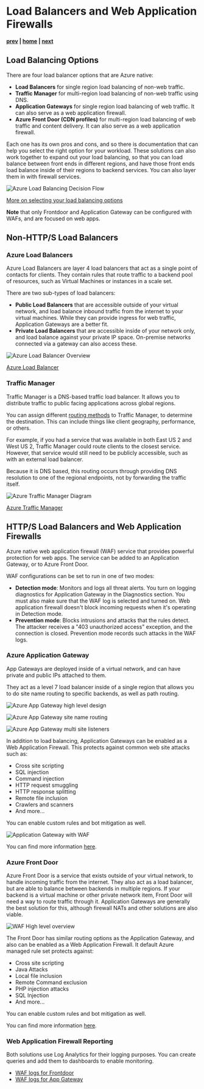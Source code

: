 # Load Balancers and Web Application Firewalls

**[prev](./topology-overview.md) | [home](./readme.md)  | [next](./private-endpoints.md)**

## Load Balancing Options

There are four load balancer options that are Azure native:

* **Load Balancers** for single region load balancing of non-web traffic.
* **Traffic Manager** for multi-region load balancing of non-web traffic using DNS.
* **Application Gateways** for single region load balancing of web traffic.  It can also serve as a web application firewall.
* **Azure Front Door (CDN profiles)** for multi-region load balancing of web traffic and content delivery.  It can also serve as a web application firewall.

Each one has its own pros and cons, and so there is documentation that can help you select the right option for your workload.  These solutions can also work together to expand out your load balancing, so that you can load balance between front ends in different regions, and have those front ends load balance inside of their regions to backend services.  You can also layer them in with firewall services.

![Azure Load Balancing Decision Flow](https://docs.microsoft.com/azure/architecture/guide/technology-choices/images/load-balancing-decision-tree.png)

[More on selecting your load balancing options](https://docs.microsoft.com/azure/architecture/guide/technology-choices/load-balancing-overview)

**Note** that only Frontdoor and Application Gateway can be configured with WAFs, and are focused on web apps.

## Non-HTTP/S Load Balancers

### Azure Load Balancers

Azure Load Balancers are layer 4 load balancers that act as a single point of contacts for clients.  They contain rules that route traffic to a backend pool of resources, such as Virtual Machines or instances in a scale set.

There are two sub-types of load balancers:

* **Public Load Balancers** that are accessible outside of your virtual network, and load balance inbound traffic from the internet to your virtual machines.  While they can provide ingress for web traffic, Application Gateways are a better fit.
* **Private Load Balancers** that are accessible inside of your network only, and load balance against your private IP space.  On-premise networks connected via a gateway can also access these.

![Azure Load Balancer Overview](https://docs.microsoft.com/azure/load-balancer/media/load-balancer-overview/load-balancer.svg)

[Azure Load Balancer](https://docs.microsoft.com/azure/load-balancer/load-balancer-overview)

### Traffic Manager

Traffic Manager is a DNS-based traffic load balancer.  It allows you to distribute traffic to public facing applications across global regions.

You can assign different [routing methods](https://docs.microsoft.com/azure/traffic-manager/traffic-manager-routing-methods) to Traffic Manager, to determine the destination.  This can include things like client geography, performance, or others.

For example, if you had a service that was available in both East US 2 and West US 2, Traffic Manager could route clients to the closest service.  However, that service would still need to be publicly accessible, such as with an external load balancer.

Because it is DNS based, this routing occurs through providing DNS resolution to one of the regional endpoints, not by forwarding the traffic itself.

![Azure Traffic Manager Diagram](https://docs.microsoft.com/azure/traffic-manager/media/traffic-manager-how-traffic-manager-works/flow.png)

[Azure Traffic Manager](https://docs.microsoft.com/azure/traffic-manager/traffic-manager-overview)

## HTTP/S Load Balancers and Web Application Firewalls

Azure native web application firewall (WAF) service that provides powerful protection for web apps.  The service can be added to an Application Gateway, or to Azure Front Door.

WAF configurations can be set to run in one of two modes:

* **Detection mode**: Monitors and logs all threat alerts. You turn on logging diagnostics for Application Gateway in the Diagnostics section. You must also make sure that the WAF log is selected and turned on. Web application firewall doesn't block incoming requests when it's operating in Detection mode.
* **Prevention mode**: Blocks intrusions and attacks that the rules detect. The attacker receives a "403 unauthorized access" exception, and the connection is closed. Prevention mode records such attacks in the WAF logs.

### Azure Application Gateway

App Gateways are deployed inside of a virtual network, and can have private and public IPs attached to them.

They act as a level 7 load balancer inside of a single region that allows you to do site name routing to specific backends, as well as path routing.

![Azure App Gateway high level design](https://docs.microsoft.com/azure/application-gateway/media/application-gateway-url-route-overview/figure1-720.png)

![Azure App Gateway site name routing](https://docs.microsoft.com/azure/application-gateway/media/multiple-site-overview/multisite.png)

![Azure App Gateway multi site listeners](https://docs.microsoft.com/azure/application-gateway/media/multiple-site-overview/wildcard-listener-diag.png)

In addition to load balancing, Application Gateways can be enabled as a Web Application Firewall.  This protects against common web site attacks such as:

* Cross site scripting
* SQL injection
* Command injection
* HTTP request smuggling
* HTTP response splitting
* Remote file inclusion
* Crawlers and scanners
* And more...

You can enable custom rules and bot mitigation as well.

![Application Gateway with WAF](https://docs.microsoft.com/azure/web-application-firewall/media/ag-overview/waf1.png)

You can find more information [here](https://docs.microsoft.com/azure/web-application-firewall/ag/ag-overview).

### Azure Front Door

Azure Front Door is a service that exists outside of your virtual network, to handle incoming traffic from the internet.  They also act as a load balancer, but are able to balance between backends in multiple regions.  If your backend is a virtual machine or other private network item, Front Door will need a way to route traffic through it.  Application Gateways are generally the best solution for this, although firewall NATs and other solutions are also viable.

![WAF High level overview](https://docs.microsoft.com/azure/frontdoor/media/overview/front-door-overview.png)

The Front Door has similar routing options as the Application Gateway, and also can be enabled as a Web Application Firewall.  It default Azure managed rule set protects against:

* Cross site scripting
* Java Attacks
* Local file inclusion
* Remote Command exclusion
* PHP injection attacks
* SQL Injection
* And more...

You can enable custom rules and bot mitigation as well.

You can find more information [here](https://docs.microsoft.com/azure/web-application-firewall/afds/afds-overview).

### Web Application Firewall Reporting

Both solutions use Log Analytics for their logging purposes.  You can create queries and add them to dashboards to enable monitoring.

* [WAF logs for Frontdoor](https://docs.microsoft.com/azure/web-application-firewall/afds/waf-front-door-monitor)
* [WAF logs for App Gateway](https://docs.microsoft.com/azure/web-application-firewall/ag/application-gateway-waf-metrics)
